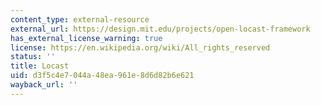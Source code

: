 ```yaml
---
content_type: external-resource
external_url: https://design.mit.edu/projects/open-locast-framework
has_external_license_warning: true
license: https://en.wikipedia.org/wiki/All_rights_reserved
status: ''
title: Locast
uid: d3f5c4e7-044a-48ea-961e-8d6d82b6e621
wayback_url: ''
---
```

